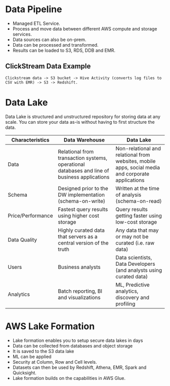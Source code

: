 # Data Pipeline

- Managed ETL Service.
- Process and move data between different AWS compute and storage services.
- Data sources can also be on-prem.
- Data can be processed and transformed.
- Results can be loaded to S3, RDS, DDB and EMR.

## ClickStream Data Example

````
Clickstream data -> S3 bucket -> Hive Activity (converts log files to CSV with EMR) -> S3 -> Redshift.
````

# Data Lake

Data Lake is structured and unstructured repository for storing data at any scale. You can store your data as-is without having to first structure the data.



|Characteristics| Data Warehouse | Data Lake |
| --- | --- | --- |
| Data | Relational from transaction systems, operational databases and line of business applications| Non-relational and relational from websites, mobile apps, social media and corporate applications |
| Schema | Designed prior to the DW implementation (schema-on-write)| Written at the time of analysis (schema-on-read) |
|Price/Performance|Fastest query results using higher cost storage| Query results getting faster using low-cost storage|
|Data Quality|Highly curated data that servers as a central version of the truth|Any data that may or may not be curated (i.e. raw data)|
|Users|Business analysts|Data scientists, Data Developers (and analysts using curated data)|
|Analytics|Batch reporting, BI and visualizations|ML, Predictive analytics, discovery and profiling|

# AWS Lake Formation

- Lake formation enables you to setup secure data lakes in days
- Data can be collected from databases and object storage
- It is saved to the S3 data lake
- ML can be applied
- Security at Column, Row and Cell levels.
- Datasets can then be used by Redshift, Athena, EMR, Spark and Quicksight.
- Lake formation builds on the capabilities in AWS Glue.